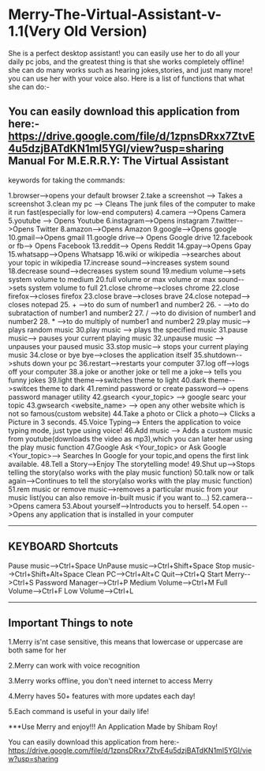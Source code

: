 # Merry-The-Virtual-Assistant-v-1.1(Very Old Version)
She is  a perfect desktop assistant! you can easily use her to do all your daily pc jobs, and the greatest thing is that she works completely offline! she can do many works such as hearing jokes,stories, and just many more! you can use her with your voice also.
Here is a list of functions that what she can do:-

You can easily download this application from here:- https://drive.google.com/file/d/1zpnsDRxx7ZtvE4u5dzjBATdKN1mI5YGI/view?usp=sharing
Manual For M.E.R.R.Y: The Virtual Assistant
---------------------------------------------
keywords for taking the commands:

1.browser-->opens your default browser
2.take a screenshot --> Takes a screenshot
3.clean my pc --> Cleans The junk files of the computer to make it run fast(especially for low-end computers)
4.camera -->Opens Camera
5.youtube --> Opens Youtube
6.instagram-->Opens instagram
7.twitter-->Opens Twitter
8.amazon-->Opens Amazon
9.google-->Opens google
10.gmail-->Opens gmail
11.google drive--> Opens Google drive
12.facebook or fb--> Opens Facebook
13.reddit--> Opens Reddit
14.gpay-->Opens Gpay
15.whatsapp-->Opens Whatsapp
16.wiki or wikipedia <Your topic> -->searches about your topic in wikipedia
17.increase sound-->increases system sound
18.decrease sound-->decreases system sound
19.medium volume-->sets system volume to medium
20.full volume or max volume or max sound-->sets system volume to full
21.close chrome-->closes chrome
22.close firefox-->closes firefox
23.close brave-->closes brave
24.close notepad--> closes notepad
25.<number1> + <number2> -->to do sum of number1 and number2
26.<number1> - <number2> -->to do subrataction of number1 and number2
27.<number1> / <number2> -->to do division of number1 and number2
28.<number1> * <number2> -->to do multiply of number1 and number2
29.play music--> plays random music
30.play music <music name> --> plays the specified music
31.pause music--> pauses your current playing music
32.unpause music --> unpauses your paused music
33.stop music--> stops your current playing music
34.close or bye bye-->closes the application itself
35.shutdown-->shuts down your pc
36.restart-->restarts your computer
37.log off-->logs off your computer
38.a joke or another joke or tell me a joke--> tells you funny jokes
39.light theme-->switches theme to light
40.dark theme-->switces theme to dark
41.remind password or create password--> opens password manager utility
42.gsearch <your_topic> --> google searc your topic
43.gwsearch <website_name> --> open any other website which is not so famous(custom website)
44.Take a photo or Click a photo--> Clicks a Picture in 3 seconds.
45.Voice Typing--> Enters the application to voice typing mode, just type using voice!
46.Add music <Music Url> --> Adds a custom music from youtube(downloads the video as mp3),which you can later hear using the play music function
47.Google Ask <Your_topic> or Ask Google <Your_topic>--> Searches In Google for your topic,and opens the first link available.
48.Tell a Story-->Enjoy The storytelling mode!
49.Shut up-->Stops telling the story(also works with the play music function)
50.talk now or talk again-->Continues to tell the story(also works with the play music function)
51.rem music or remove music-->removes a particular music from your music list(you can also remove in-built music if you want to...)
52.camera-->Opens camera
53.About yourself-->Introducts you to herself.
54.open <appplication name>-->Opens any application that is installed in your computer

---------------------
KEYBOARD Shortcuts
---------------------
Pause music-->Ctrl+Space
UnPause music-->Ctrl+Shift+Space
Stop music-->Ctrl+Shift+Alt+Space
Clean PC-->Ctrl+Alt+C
Quit-->Ctrl+Q
Start Merry-->Ctrl+S
Password Manager-->Ctrl+P
Medium Volume-->Ctrl+M
Full Volume-->Ctrl+F
Low Volume-->Ctrl+L


_________________________________________________
Important Things to note
-------------------------------------
1.Merry is'nt case sensitive, this means that lowercase or uppercase are both same for her

2.Merry can work with voice recognition

3.Merry works offline, you don't need internet to access Merry

4.Merry haves 50+ features with more updates each day!

5.Each command is useful in your daily life!

***Use Merry and enjoy!!!
An Application Made by Shibam Roy!

You can easily download this application from here:- https://drive.google.com/file/d/1zpnsDRxx7ZtvE4u5dzjBATdKN1mI5YGI/view?usp=sharing
